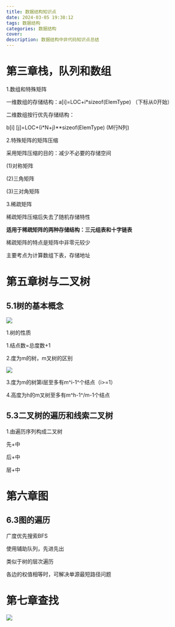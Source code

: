```yaml
---
title: 数据结构知识点
date: 2024-03-05 19:38:12
tags: 数据结构
categories: 数据结构
cover: 
description: 数据结构中非代码知识点总结
---
```


# 第三章栈，队列和数组

1.数组和特殊矩阵

一维数组的存储结构：a[i]=LOC+i*sizeof(ElemType) （下标从0开始）

二维数组按行优先存储结构：

b[i] [j]=LOC+(i*N+j)**sizeof(ElemType)  (M行N列)

2.特殊矩阵的矩阵压缩

采用矩阵压缩的目的：减少不必要的存储空间

(1)对称矩阵

(2)三角矩阵

(3)三对角矩阵

3.稀疏矩阵

稀疏矩阵压缩后失去了随机存储特性

**适用于稀疏矩阵的两种存储结构：三元组表和十字链表**

稀疏矩阵的特点是矩阵中非零元较少

主要考点为计算数组下表，存储地址

# 第五章树与二叉树

## 5.1树的基本概念

![](image-20240203123352948.png)

1.树的性质

1.结点数=总度数+1

2.度为m的树，m叉树的区别

![](image-20240203123834454.png)

3.度为m的树第i层至多有m^i-1^个结点（i>=1）

4.高度为h的m叉树至多有m^h-1^/m-1个结点



## 5.3二叉树的遍历和线索二叉树

1.由遍历序列构成二叉树

先+中

后+中

层+中

# 第六章图

## 6.3图的遍历

广度优先搜索BFS

使用辅助队列，先进先出

类似于树的层次遍历

各边的权值相等时，可解决单源最短路径问题

# 第七章查找

![](https://cdn.jsdelivr.net/gh/SereinCease/images/blog/2024-03-14/20240314131102-b846fe.png)
